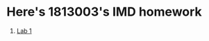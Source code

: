 #   Here's  1813003's IMD homework
1. [Lab 1](https://github.com/lone-dreamer/IMD1813003/blob/master/flutter.md)